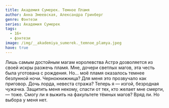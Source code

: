 ```yaml
---
title: Академия Сумерек. Темное Пламя
author: Анна Змеевская, Александра Гринберг
genre: Фэнтези
series: Академия Сумерек
tags:
  - 16+
  - фэнтези
image: /img/__akademiya_sumerek._temnoe_plamya.jpeg
have: true
---
```

Лишь самым достойным магам королевства Астрэ дозволяется из своей искры разжечь пламя. Мне, дочери светлых магов, эта честь была уготована с рождения. Но… моё пламя оказалось темнее безлунной ночи. Чернокнижница? Для меня это прозвучало как приговор. Дочь лорда, невеста стража? Теперь я — изгой, безродная чужачка. Защитить меня некому, спасти от тех, кто желает мне смерти, — тоже. Смогу ли я выжить на факультете тёмных магов? Вряд ли. Но выбора у меня нет.